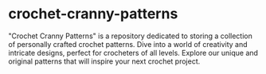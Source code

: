 # crochet-cranny-patterns
"Crochet Cranny Patterns" is a repository dedicated to storing a collection of personally crafted crochet patterns. Dive into a world of creativity and intricate designs, perfect for crocheters of all levels. Explore our unique and original patterns that will inspire your next crochet project.
